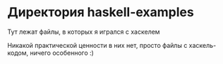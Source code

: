# Директория haskell-examples

Тут лежат файлы, в которых я игрался с хаскелем

Никакой практической ценности в них нет, просто файлы с хаскель-кодом, ничего особенного :)

